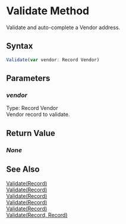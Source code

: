 # Validate Method
Validate and auto-complete a Vendor address.

## Syntax
```javascript
Validate(var vendor: Record Vendor)
```

## Parameters
### *vendor*
Type: Record Vendor<br/>
Vendor record to validate.

## Return Value
### *None*

## See Also
[Validate(Record)](./Validate1.md)<br />
[Validate(Record)](./Validate2.md)<br />
[Validate(Record)](./Validate4.md)<br />
[Validate(Record)](./Validate5.md)<br />
[Validate(Record)](./Validate6.md)<br />
[Validate(Record, Record)](./Validate7.md)<br />
